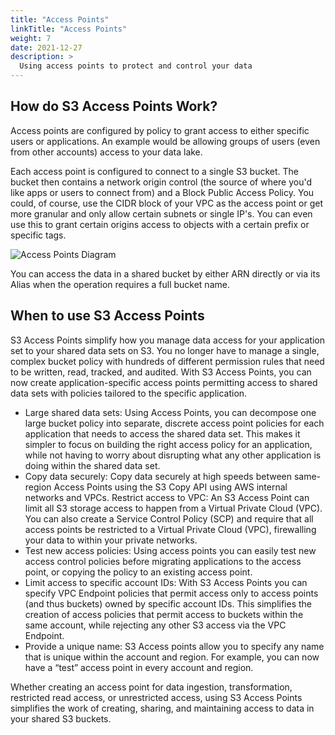 ```yaml
---
title: "Access Points"
linkTitle: "Access Points"
weight: 7 
date: 2021-12-27
description: >
  Using access points to protect and control your data
---
```

## How do S3 Access Points Work?

Access points are configured by policy to grant access to either specific users or applications. An example would be allowing groups of users (even from other accounts) access to your data lake.

Each access point is configured to connect to a single S3 bucket. The bucket then contains a network origin control (the source of where you'd like apps or users to connect from) and a Block Public Access Policy. You could, of course, use the CIDR block of your VPC as the access point or get more granular and only allow certain subnets or single IP's. You can even use this to grant certain origins access to objects with a certain prefix or specific tags.

![Access Points Diagram](../accesspoints.png "Access Points source AWS")

You can access the data in a shared bucket by either ARN directly or via its Alias when the operation requires a full bucket name.

## When to use S3 Access Points
S3 Access Points simplify how you manage data access for your application set to your shared data sets on S3. You no longer have to manage a single, complex bucket policy with hundreds of different permission rules that need to be written, read, tracked, and audited. With S3 Access Points, you can now create application-specific access points permitting access to shared data sets with policies tailored to the specific application.

- Large shared data sets: Using Access Points, you can decompose one large bucket policy into separate, discrete access point policies for each application that needs to access the shared data set. This makes it simpler to focus on building the right access policy for an application, while not having to worry about disrupting what any other application is doing within the shared data set.
- Copy data securely: Copy data securely at high speeds between same-region Access Points using the S3 Copy API using AWS internal networks and VPCs.
Restrict access to VPC: An S3 Access Point can limit all S3 storage access to happen from a Virtual Private Cloud (VPC). You can also create a Service Control Policy (SCP) and require that all access points be restricted to a Virtual Private Cloud (VPC), firewalling your data to within your private networks.
- Test new access policies: Using access points you can easily test new access control policies before migrating applications to the access point, or copying the policy to an existing access point.
- Limit access to specific account IDs: With S3 Access Points you can specify VPC Endpoint policies that permit access only to access points (and thus buckets) owned by specific account IDs. This simplifies the creation of access policies that permit access to buckets within the same account, while rejecting any other S3 access via the VPC Endpoint.
- Provide a unique name: S3 Access points allow you to specify any name that is unique within the account and region. For example, you can now have a “test” access point in every account and region.

Whether creating an access point for data ingestion, transformation, restricted read access, or unrestricted access, using S3 Access Points simplifies the work of creating, sharing, and maintaining access to data in your shared S3 buckets.
